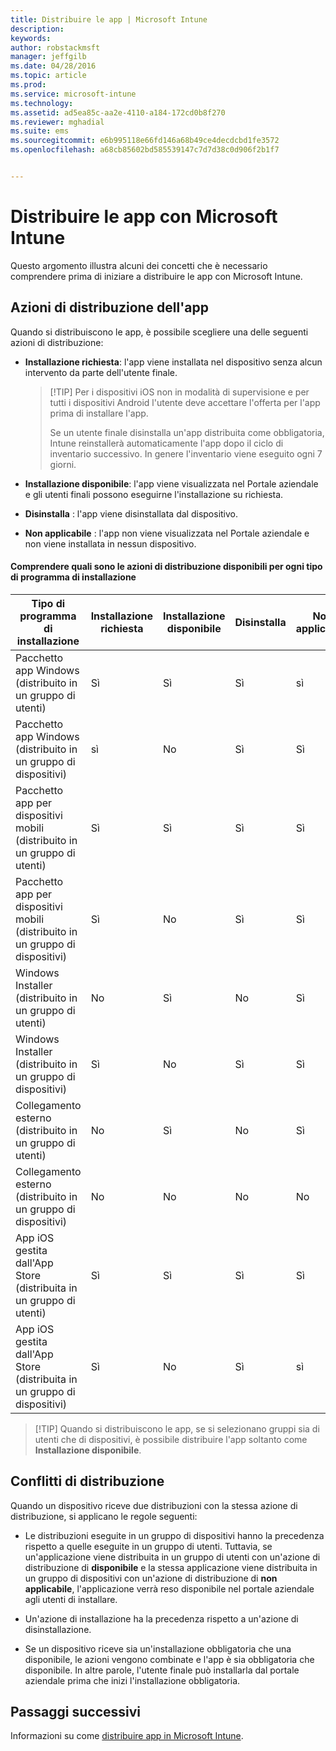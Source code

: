 ```yaml
---
title: Distribuire le app | Microsoft Intune
description: 
keywords: 
author: robstackmsft
manager: jeffgilb
ms.date: 04/28/2016
ms.topic: article
ms.prod: 
ms.service: microsoft-intune
ms.technology: 
ms.assetid: ad5ea85c-aa2e-4110-a184-172cd0b8f270
ms.reviewer: mghadial
ms.suite: ems
ms.sourcegitcommit: e6b995118e66fd146a68b49ce4decdcbd1fe3572
ms.openlocfilehash: a68cb85602bd585539147c7d7d38c0d906f2b1f7


---
```


# Distribuire le app con Microsoft Intune

Questo argomento illustra alcuni dei concetti che è necessario comprendere prima di iniziare a distribuire le app con Microsoft Intune.


## Azioni di distribuzione dell'app
Quando si distribuiscono le app, è possibile scegliere una delle seguenti azioni di distribuzione:

-   **Installazione richiesta**: l'app viene installata nel dispositivo senza alcun intervento da parte dell'utente finale.

    > [!TIP] Per i dispositivi iOS non in modalità di supervisione e per tutti i dispositivi Android l'utente deve accettare l'offerta per l'app prima di installare l'app.
    > 
    >  Se un utente finale disinstalla un'app distribuita come obbligatoria, Intune reinstallerà automaticamente l'app dopo il ciclo di inventario successivo. In genere l'inventario viene eseguito ogni 7 giorni.

-   **Installazione disponibile**: l'app viene visualizzata nel Portale aziendale e gli utenti finali possono eseguirne l'installazione su richiesta.

-   **Disinstalla** : l'app viene disinstallata dal dispositivo.

-   **Non applicabile** : l'app non viene visualizzata nel Portale aziendale e non viene installata in nessun dispositivo.

#### Comprendere quali sono le azioni di distribuzione disponibili per ogni tipo di programma di installazione

|Tipo di programma di installazione|Installazione richiesta|Installazione disponibile|Disinstalla|Non applicabile|
|------------------|--------------------|---------------------|-------------|------------------|
|Pacchetto app Windows (distribuito in un gruppo di utenti)|Sì|Sì|Sì|sì|
|Pacchetto app Windows (distribuito in un gruppo di dispositivi)|sì|No|Sì|Sì|
|Pacchetto app per dispositivi mobili (distribuito in un gruppo di utenti)|Sì|Sì|Sì|Sì|
|Pacchetto app per dispositivi mobili (distribuito in un gruppo di dispositivi)|Sì|No|Sì|Sì|
|Windows Installer (distribuito in un gruppo di utenti)|No|Sì|No|Sì|
|Windows Installer (distribuito in un gruppo di dispositivi)|Sì|No|Sì|Sì|
|Collegamento esterno (distribuito in un gruppo di utenti)|No|Sì|No|Sì|
|Collegamento esterno (distribuito in un gruppo di dispositivi)|No|No|No|No|
|App iOS gestita dall'App Store (distribuita in un gruppo di utenti)|Sì|Sì|Sì|Sì|
|App iOS gestita dall'App Store (distribuita in un gruppo di dispositivi)|Sì|No|Sì|sì|
> [!TIP] Quando si distribuiscono le app, se si selezionano gruppi sia di utenti che di dispositivi, è possibile distribuire l'app soltanto come **Installazione disponibile**.

## Conflitti di distribuzione
Quando un dispositivo riceve due distribuzioni con la stessa azione di distribuzione, si applicano le regole seguenti:

-   Le distribuzioni eseguite in un gruppo di dispositivi hanno la precedenza rispetto a quelle eseguite in un gruppo di utenti. Tuttavia, se un'applicazione viene distribuita in un gruppo di utenti con un'azione di distribuzione di **disponibile** e la stessa applicazione viene distribuita in un gruppo di dispositivi con un'azione di distribuzione di **non applicabile**, l'applicazione verrà reso disponibile nel portale aziendale agli utenti di installare.

-   Un'azione di installazione ha la precedenza rispetto a un'azione di disinstallazione.

-   Se un dispositivo riceve sia un'installazione obbligatoria che una disponibile, le azioni vengono combinate e l'app è sia obbligatoria che disponibile. In altre parole, l'utente finale può installarla dal portale aziendale prima che inizi l'installazione obbligatoria.


## Passaggi successivi

Informazioni su come [distribuire app in Microsoft Intune](deploy-apps-in-microsoft-intune.md).



<!--HONumber=Jun16_HO3-->


